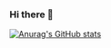 ### Hi there 👋

[![Anurag's GitHub stats](https://github-readme-stats.vercel.app/api?username=playhardgopro&theme=ayu-mirage)](https://github.com/anuraghazra/github-readme-stats)


<!--
**playhardgopro/playhardgopro** is a ✨ _special_ ✨ repository because its `README.md` (this file) appears on your GitHub profile.

Here are some ideas to get you started:

- 🔭 I’m currently working on ...
- 🌱 I’m currently learning ...
- 👯 I’m looking to collaborate on ...
- 🤔 I’m looking for help with ...
- 💬 Ask me about ...
- 📫 How to reach me: ...
- 😄 Pronouns: ...
- ⚡ Fun fact: ...
-->
